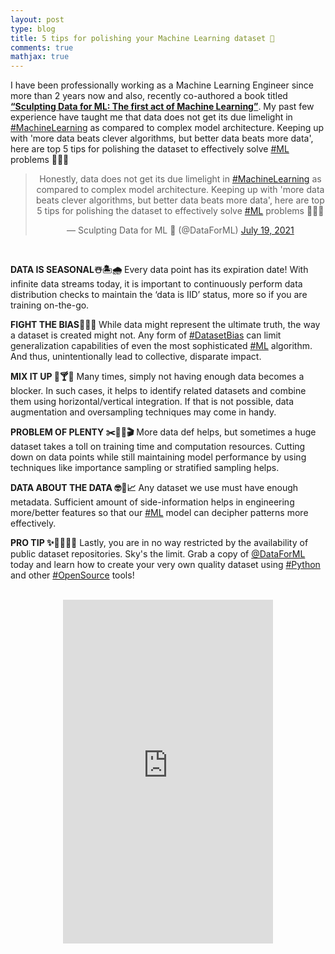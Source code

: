 ```yaml
---
layout: post
type: blog
title: 5 tips for polishing your Machine Learning dataset 🧼
comments: true
mathjax: true
---
```

<p>I have been professionally working as a Machine Learning Engineer since more than 2 years now and also, recently co-authored a book titled <strong><a rel="noreferrer noopener" href="https://www.amazon.com/dp/B08RN47C5T" target="_blank">“Sculpting Data for ML: The first act of Machine Learning”</a></strong>. My past few experience have taught me that data does not get its due limelight in <a href="https://twitter.com/hashtag/MachineLearning">#MachineLearning</a> as compared to complex model architecture. Keeping up with 'more data beats clever algorithms, but better data beats more data', here are top 5 tips for polishing the dataset to effectively solve <a href="https://twitter.com/hashtag/ML">#ML</a> problems 🤖👇🏻</p>

<center>
 <blockquote class="twitter-tweet">
  <p lang="en" dir="ltr">Honestly, data does not get its due limelight in <a href="https://twitter.com/hashtag/MachineLearning?src=hash&amp;ref_src=twsrc%5Etfw">#MachineLearning</a> as compared to complex model architecture. Keeping up with &#39;more data beats clever algorithms, but better data beats more data&#39;, here are top 5 tips for polishing the dataset to effectively solve <a href="https://twitter.com/hashtag/ML?src=hash&amp;ref_src=twsrc%5Etfw">#ML</a> problems 🤖👇🏻
  </p>&mdash; Sculpting Data for ML 📖 (@DataForML)
  <a href="https://twitter.com/DataForML/status/1416975965209522186?ref_src=twsrc%5Etfw">July 19, 2021</a>
 </blockquote> 
 <script async src="https://platform.twitter.com/widgets.js" charset="utf-8"></script>
</center>

</br>

<p><strong>DATA IS SEASONAL☃️🏝🌧</strong> Every data point has its expiration date! With infinite data streams today, it is important to continuously perform data distribution checks to maintain the ‘data is IID’ status, more so if you are training on-the-go.</p>

<p><strong>FIGHT THE BIAS🤺🧯💥 </strong>While data might represent the ultimate truth, the way a dataset is created might not. Any form of <a href="https://twitter.com/hashtag/DatasetBias">#DatasetBias</a> can limit generalization capabilities of even the most sophisticated <a href="https://twitter.com/hashtag/ML">#ML</a> algorithm. And thus, unintentionally lead to collective, disparate impact.</p>

<p><strong>MIX IT UP 🍹🍸🥃</strong> Many times, simply not having enough data becomes a blocker. In such cases, it helps to identify related datasets and combine them using horizontal/vertical integration. If that is not possible, data augmentation and oversampling techniques may come in handy.</p>

<p><strong>PROBLEM OF PLENTY ✂️👎🏻🎬</strong> More data def helps, but sometimes a huge dataset takes a toll on training time and computation resources. Cutting down on data points while still maintaining model performance by using techniques like importance sampling or stratified sampling helps.</p>

<p><strong>DATA ABOUT THE DATA 🤓🔬📈</strong> Any dataset we use must have enough metadata. Sufficient amount of side-information helps in engineering more/better features so that our <a href="https://twitter.com/hashtag/ML">#ML</a> model can decipher patterns more effectively.</p>

<p><strong>PRO TIP ✨📖👩🏻‍💻</strong> Lastly, you are in no way restricted by the availability of public dataset repositories. Sky's the limit. Grab a copy of <a href="https://twitter.com/DataForML">@DataForML</a> today and learn how to create your very own quality dataset using <a href="https://twitter.com/hashtag/Python">#Python</a> and other <a href="https://twitter.com/hashtag/OpenSource">#OpenSource</a> tools!</p>

</br>

<center>
 <iframe type="text/html" width="336" height="550" frameborder="0" allowfullscreen style="max-width:100%" src="https://read.amazon.com/kp/card?asin=B08RN47C5T&preview=inline&linkCode=kpe&ref_=cm_sw_r_kb_dp_TQ172033Z0X777T8FD8R&tag=mobile0a1329f-20" ></iframe>
</center>
